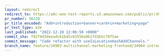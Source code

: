 ```yaml
---
layout: redirect
redirect_to: https://a8c-woo-test-reports.s3.amazonaws.com/public/pr/36220/e2e/index.html
pr_number: 36220
pr_title_encoded: "Add+introduction+banner+card+in+marketing+page"
pr_test_type: e2e
last_published: "2022-12-28 12:06:50 +0000"
commit_sha: f92f4d3deeadc61b45c63556a9b1fd1b5c70f5ae
commit_message: "Code refactor with useIsLocationHashAddChannels."
branch_name: feature/34903-multichannel-marketing-frontend/34904-introduction-banner
---
```

